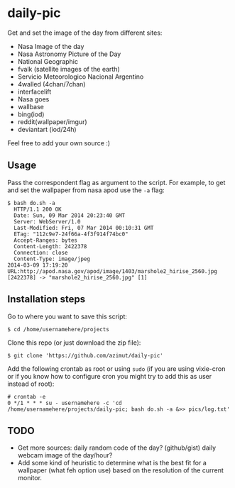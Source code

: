 daily-pic
=========

Get and set the image of the day from different sites:

* Nasa Image of the day
* Nasa Astronomy Picture of the Day
* National Geographic
* fvalk (satellite images of the earth)
* Servicio Meteorologico Nacional Argentino
* 4walled (4chan/7chan)
* interfacelift
* Nasa goes
* wallbase
* bing(iod)
* reddit(wallpaper/imgur)
* deviantart (iod/24h)

Feel free to add your own source :)

Usage
-----

Pass the correspondent flag as argument to the script.
For example, to get and set the wallpaper from nasa apod use the ```-a``` flag:

```
$ bash do.sh -a
  HTTP/1.1 200 OK
  Date: Sun, 09 Mar 2014 20:23:40 GMT
  Server: WebServer/1.0
  Last-Modified: Fri, 07 Mar 2014 00:10:31 GMT
  ETag: "112c9e7-24f66a-4f3f914f74bc0"
  Accept-Ranges: bytes
  Content-Length: 2422378
  Connection: close
  Content-Type: image/jpeg
2014-03-09 17:19:20 URL:http://apod.nasa.gov/apod/image/1403/marshole2_hirise_2560.jpg [2422378] -> "marshole2_hirise_2560.jpg" [1]
```

Installation steps
------------------

Go to where you want to save this script:
```
$ cd /home/usernamehere/projects
```
Clone this repo (or just download the zip file):
```
$ git clone 'https://github.com/azimut/daily-pic'
```
Add the following crontab as root or using ```sudo``` (if you are using vixie-cron or if you know how to configure cron you might try to add this as user instead of root):
```
# crontab -e
0 */1 * * * su - usernamehere -c 'cd /home/usernamehere/projects/daily-pic; bash do.sh -a &>> pics/log.txt'
```

TODO
----

* Get more sources: daily random code of the day? (github/gist) daily webcam image of the day/hour?
* Add some kind of heuristic to determine what is the best fit for a wallpaper (what feh option use) based on the resolution of the current monitor.
